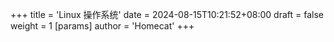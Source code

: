 +++
title = 'Linux 操作系统'
date = 2024-08-15T10:21:52+08:00
draft = false
weight = 1
[params]
  author = 'Homecat'
+++
